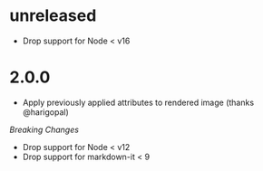 # unreleased

- Drop support for Node < v16

# 2.0.0

- Apply previously applied attributes to rendered image (thanks @harigopal)

_Breaking Changes_

- Drop support for Node < v12
- Drop support for markdown-it < 9
